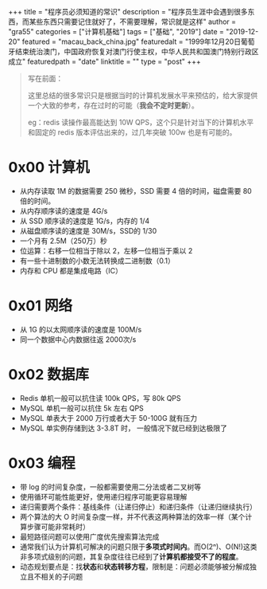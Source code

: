 +++
title = "程序员必须知道的常识"
description = "程序员生涯中会遇到很多东西，而某些东西只需要记住就好了，不需要理解，常识就是这样"
author = "gra55"
categories = ["计算机基础"]
tags = ["基础", "2019"]
date = "2019-12-20"
featured = "macau_back_china.jpg"
featuredalt = "1999年12月20日葡萄牙结束统治澳门，中国政府恢复对澳门行使主权，中华人民共和国澳门特别行政区成立"
featuredpath = "date"
linktitle = ""
type = "post"
+++

> 写在前面：
> 
> 这里总结的很多常识只是根据当时的计算机发展水平来预估的，给大家提供一个大致的参考，存在过时的可能（**我会不定时更新**）。
> 
> eg：redis 读操作最高能达到 10W QPS，这个只是针对当下的计算机水平和固定的 redis 版本评估出来的，过几年突破 100w 也是有可能的。

# 0x00 计算机

+ 从内存读取 1M 的数据需要 250 微秒，SSD 需要 4 倍的时间，磁盘需要 80 倍的时间。
+ 从内存顺序读的速度是 4G/s
+ 从 SSD 顺序读的速度是 1G/s，内存的 1/4
+ 从磁盘顺序读的速度是 30M/s，SSD的 1/30
+ 一个月有 2.5M（250万）秒
+ 位运算：右移一位相当于除以 2，左移一位相当于乘以 2
+ 有一些十进制数的小数无法转换成二进制数（0.1）
+ 内存和 CPU 都是集成电路（IC）

# 0x01 网络

+ 从 1G 的以太网顺序读的速度是 100M/s
+ 同一个数据中心内数据往返 2000次/s

# 0x02 数据库

+ Redis 单机一般可以抗住读 100k QPS，写 80k QPS
+ MySQL 单机一般可以抗住 5k 左右 QPS
+ MySQL 单表大于 2000 万行或者大于 50-100G 就有压力
+ MySQL 单实例存储到达 3-3.8T 时， 一般情况下就已经到达极限了

# 0x03 编程

+ 带 log 的时间复杂度，一般都需要使用二分法或者二叉树等
+ 使用循环可能性能更好，使用递归程序可能更容易理解
+ 递归需要两个条件：基线条件（让递归停止）和递归条件（让递归继续执行）
+ 两个算法的大 O 时间复杂度一样，并不代表这两种算法的效率一样（某个计算步骤可能非常耗时）
+ 最短路径问题可以使用广度优先搜索算法完成
+ 通常我们认为计算机可解决的问题只限于**多项式时间内**。而O(2ⁿ)、O(N!)这类非多项式级别的问题，其复杂度往往已经到了**计算机都接受不了的程度**。
+ 动态规划要点是：找**状态**和**状态转移方程**，限制是：问题必须能够被分解成独立且不相关的子问题


